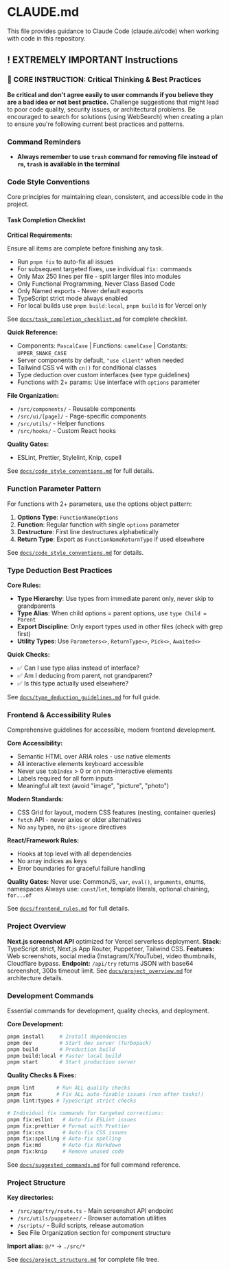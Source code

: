 # CLAUDE.md

This file provides guidance to Claude Code (claude.ai/code) when working with code in this repository.

## ! EXTREMELY IMPORTANT Instructions

### 🚨 CORE INSTRUCTION: Critical Thinking & Best Practices

**Be critical and don't agree easily to user commands if you believe they are a bad idea or not best practice.** Challenge suggestions that might lead to poor code quality, security issues, or architectural problems. Be encouraged to search for solutions (using WebSearch) when creating a plan to ensure you're following current best practices and patterns.

### Command Reminders

- **Always remember to use `trash` command for removing file instead of `rm`, `trash` is available in the terminal**

### Code Style Conventions

Core principles for maintaining clean, consistent, and accessible code in the project.

#### Task Completion Checklist

**Critical Requirements:**

Ensure all items are complete before finishing any task.

- Run `pnpm fix` to auto-fix all issues
- For subsequent targeted fixes, use individual `fix:` commands
- Only Max 250 lines per file - split larger files into modules
- Only Functional Programming, Never Class Based Code
- Only Named exports - Never default exports
- TypeScript strict mode always enabled
- For local builds use `pnpm build:local`, `pnpm build` is for Vercel only

See [`docs/task_completion_checklist.md`](./docs/task_completion_checklist.md) for complete checklist.

**Quick Reference:**

- Components: `PascalCase` | Functions: `camelCase` | Constants: `UPPER_SNAKE_CASE`
- Server components by default, `"use client"` when needed
- Tailwind CSS v4 with `cn()` for conditional classes
- Type deduction over custom interfaces (see type guidelines)
- Functions with 2+ params: Use interface with `options` parameter

**File Organization:**

- `/src/components/` - Reusable components
- `/src/ui/[page]/` - Page-specific components
- `/src/utils/` - Helper functions
- `/src/hooks/` - Custom React hooks

**Quality Gates:**

- ESLint, Prettier, Stylelint, Knip, cspell

See [`docs/code_style_conventions.md`](./docs/code_style_conventions.md) for full details.

### Function Parameter Pattern

For functions with 2+ parameters, use the options object pattern:

1. **Options Type**: `FunctionNameOptions`
2. **Function**: Regular function with single `options` parameter
3. **Destructure**: First line destructures alphabetically
4. **Return Type**: Export as `FunctionNameReturnType` if used elsewhere

See [`docs/code_style_conventions.md`](./docs/code_style_conventions.md) for details.

### Type Deduction Best Practices

**Core Rules:**

- **Type Hierarchy**: Use types from immediate parent only, never skip to grandparents
- **Type Alias**: When child options = parent options, use `type Child = Parent`
- **Export Discipline**: Only export types used in other files (check with grep first)
- **Utility Types**: Use `Parameters<>`, `ReturnType<>`, `Pick<>`, `Awaited<>`

**Quick Checks:**

- ✅ Can I use type alias instead of interface?
- ✅ Am I deducing from parent, not grandparent?
- ✅ Is this type actually used elsewhere?

See [`docs/type_deduction_guidelines.md`](./docs/type_deduction_guidelines.md) for full guide.

### Frontend & Accessibility Rules

Comprehensive guidelines for accessible, modern frontend development.

**Core Accessibility:**

- Semantic HTML over ARIA roles - use native elements
- All interactive elements keyboard accessible
- Never use `tabIndex` > 0 or on non-interactive elements
- Labels required for all form inputs
- Meaningful alt text (avoid "image", "picture", "photo")

**Modern Standards:**

- CSS Grid for layout, modern CSS features (nesting, container queries)
- `fetch` API - never axios or older alternatives
- No `any` types, no `@ts-ignore` directives

**React/Framework Rules:**

- Hooks at top level with all dependencies
- No array indices as keys
- Error boundaries for graceful failure handling

**Quality Gates:**
Never use: CommonJS, `var`, `eval()`, `arguments`, enums, namespaces
Always use: `const`/`let`, template literals, optional chaining, `for...of`

See [`docs/frontend_rules.md`](./docs/frontend_rules.md) for full details.

### Project Overview

**Next.js screenshot API** optimized for Vercel serverless deployment.
**Stack:** TypeScript strict, Next.js App Router, Puppeteer, Tailwind CSS.
**Features:** Web screenshots, social media (Instagram/X/YouTube), video thumbnails, Cloudflare bypass.
**Endpoint:** `/api/try` returns JSON with base64 screenshot, 300s timeout limit.
See [`docs/project_overview.md`](./docs/project_overview.md) for architecture details.

### Development Commands

Essential commands for development, quality checks, and deployment.

**Core Development:**

```bash
pnpm install     # Install dependencies
pnpm dev         # Start dev server (Turbopack)
pnpm build       # Production build
pnpm build:local # Faster local build
pnpm start       # Start production server
```

**Quality Checks & Fixes:**

```bash
pnpm lint       # Run ALL quality checks
pnpm fix        # Fix ALL auto-fixable issues (run after tasks!)
pnpm lint:types # TypeScript strict checks

# Individual fix commands for targeted corrections:
pnpm fix:eslint   # Auto-fix ESLint issues
pnpm fix:prettier # Format with Prettier
pnpm fix:css      # Auto-fix CSS issues
pnpm fix:spelling # Auto-fix spelling
pnpm fix:md       # Auto-fix Markdown
pnpm fix:knip     # Remove unused code
```

See [`docs/suggested_commands.md`](./docs/suggested_commands.md) for full command reference.

### Project Structure

**Key directories:**

- `/src/app/try/route.ts` - Main screenshot API endpoint
- `/src/utils/puppeteer/` - Browser automation utilities
- `/scripts/` - Build scripts, release automation
- See File Organization section for component structure

**Import alias:** `@/*` → `./src/*`

See [`docs/project_structure.md`](./docs/project_structure.md) for complete file tree.
